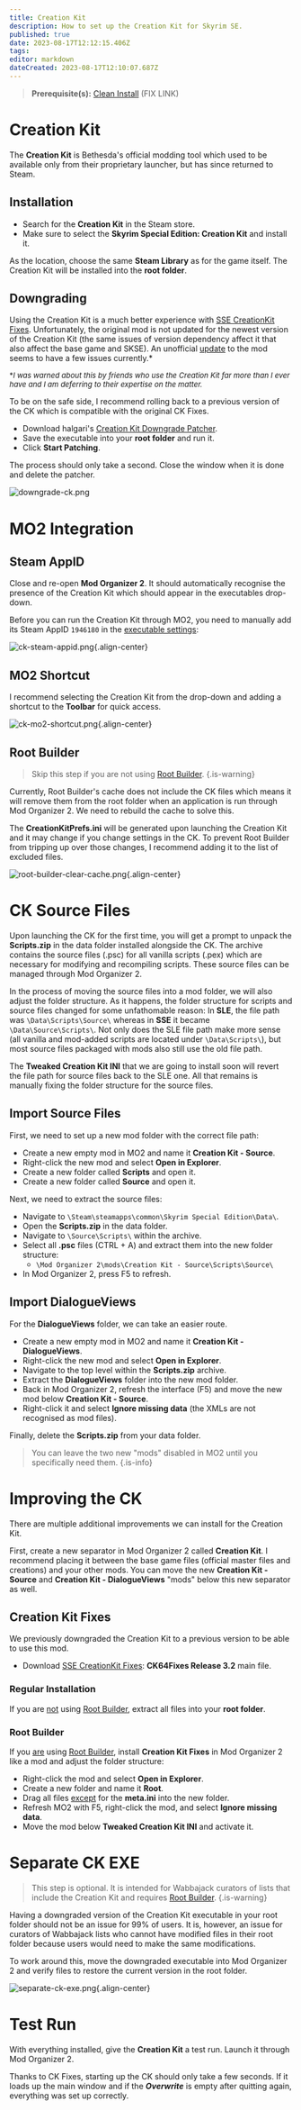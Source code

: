 ```yaml
---
title: Creation Kit
description: How to set up the Creation Kit for Skyrim SE.
published: true
date: 2023-08-17T12:12:15.406Z
tags: 
editor: markdown
dateCreated: 2023-08-17T12:10:07.687Z
---
```


> **Prerequisite(s):** [Clean Install](/initial-setup/steam) (FIX LINK)

# Creation Kit

The **Creation Kit** is Bethesda's official modding tool which used to be available only from their proprietary launcher, but has since returned to Steam.

## Installation

- Search for the **Creation Kit** in the Steam store.
- Make sure to select the **Skyrim Special Edition: Creation Kit** and install it.

As the location, choose the same **Steam Library** as for the game itself. The Creation Kit will be installed into the **root folder**.

## Downgrading

Using the Creation Kit is a much better experience with [SSE CreationKit Fixes](https://www.nexusmods.com/skyrimspecialedition/mods/20061). Unfortunately, the original mod is not updated for the newest version of the Creation Kit (the same issues of version dependency affect it that also affect the base game and SKSE). An unofficial [update](https://www.nexusmods.com/skyrimspecialedition/mods/71371) to the mod seems to have a few issues currently.*

<font size=2>\**I was warned about this by friends who use the Creation Kit far more than I ever have and I am deferring to their expertise on the matter.*</font>

To be on the safe side, I recommend rolling back to a previous version of the CK which is compatible with the original CK Fixes.

- Download halgari's [Creation Kit Downgrade Patcher](https://www.nexusmods.com/skyrimspecialedition/mods/67096?tab=files).
- Save the executable into your **root folder** and run it.
- Click **Start Patching**.

The process should only take a second. Close the window when it is done and delete the patcher.

![downgrade-ck.png](/tools/downgrade-ck.png)

# MO2 Integration

## Steam AppID

Close and re-open **Mod Organizer 2**. It should automatically recognise the presence of the Creation Kit which should appear in the executables drop-down.

Before you can run the Creation Kit through MO2, you need to manually add its Steam AppID `1946180` in the [executable settings](/basics/mo2-executables-settings.png):

![ck-steam-appid.png](/tools/ck-steam-appid.png){.align-center}

## MO2 Shortcut

I recommend selecting the Creation Kit from the drop-down and adding a shortcut to the **Toolbar** for quick access.

![ck-mo2-shortcut.png](/tools/ck-mo2-shortcut.png){.align-center}

## Root Builder

> Skip this step if you are not using [Root Builder](/mo2/root-builder).
{.is-warning}

Currently, Root Builder's cache does not include the CK files which means it will remove them from the root folder when an application is run through Mod Organizer 2. We need to rebuild the cache to solve this.

The **CreationKitPrefs.ini** will be generated upon launching the Creation Kit and it may change if you change settings in the CK. To prevent Root Builder from tripping up over those changes, I recommend adding it to the list of excluded files.

![root-builder-clear-cache.png](/tools/root-builder-clear-cache.png){.align-center}

# CK Source Files

Upon launching the CK for the first time, you will get a prompt to unpack the **Scripts.zip** in the data folder installed alongside the CK. The archive contains the source files (.psc) for all vanilla scripts (.pex) which are necessary for modifying and recompiling scripts. These source files can be managed through Mod Organizer 2.

In the process of moving the source files into a mod folder, we will also adjust the folder structure. As it happens, the folder structure for scripts and source files changed for some unfathomable reason: In **SLE**, the file path was `\Data\Scripts\Source\` whereas in **SSE** it became `\Data\Source\Scripts\`. Not only does the SLE file path make more sense (all vanilla and mod-added scripts are located under `\Data\Scripts\`), but most source files packaged with mods also still use the old file path.

The **Tweaked Creation Kit INI** that we are going to install soon will revert the file path for source files back to the SLE one. All that remains is manually fixing the folder structure for the source files.

## Import Source Files

First, we need to set up a new mod folder with the correct file path:

- Create a new empty mod in MO2 and name it **Creation Kit - Source**.
- Right-click the new mod and select **Open in Explorer**.
- Create a new folder called **Scripts** and open it.
- Create a new folder called **Source** and open it.

Next, we need to extract the source files:

- Navigate to `\Steam\steamapps\common\Skyrim Special Edition\Data\`.
- Open the **Scripts.zip** in the data folder.
- Navigate to `\Source\Scripts\` within the archive.
- Select all **.psc** files (CTRL + A) and extract them into the new folder structure:
  - `\Mod Organizer 2\mods\Creation Kit - Source\Scripts\Source\`
- In Mod Organizer 2, press F5 to refresh.

## Import DialogueViews

For the **DialogueViews** folder, we can take an easier route.

- Create a new empty mod in MO2 and name it **Creation Kit - DialogueViews**.
- Right-click the new mod and select **Open in Explorer**.
- Navigate to the top level within the **Scripts.zip** archive.
- Extract the **DialogueViews** folder into the new mod folder.
- Back in Mod Organizer 2, refresh the interface (F5) and move the new mod below **Creation Kit - Source**.
- Right-click it and select **Ignore missing data** (the XMLs are not recognised as mod files).

Finally, delete the **Scripts.zip** from your data folder.

> You can leave the two new "mods" disabled in MO2 until you specifically need them.
{.is-info}

# Improving the CK

There are multiple additional improvements we can install for the Creation Kit.

First, create a new separator in Mod Organizer 2 called **Creation Kit**. I recommend placing it between the base game files (official master files and creations) and your other mods. You can move the new **Creation Kit - Source** and **Creation Kit - DialogueViews** "mods" below this new separator as well.


## Creation Kit Fixes

We previously downgraded the Creation Kit to a previous version to be able to use this mod.

- Download [SSE CreationKit Fixes](https://www.nexusmods.com/skyrimspecialedition/mods/20061?tab=files): **CK64Fixes Release 3.2** main file.

### Regular Installation

If you are <u>not</u> using [Root Builder](/mo2/root-builder), extract all files into your **root folder**.

### Root Builder

If you <u>are</u> using [Root Builder](/mo2/root-builder), install **Creation Kit Fixes** in Mod Organizer 2 like a mod and adjust the folder structure:

- Right-click the mod and select **Open in Explorer**.
- Create a new folder and name it **Root**.
- Drag all files <u>except</u> for the **meta.ini** into the new folder.
- Refresh MO2 with F5, right-click the mod, and select **Ignore missing data**.
- Move the mod below **Tweaked Creation Kit INI** and activate it.

# Separate CK EXE

> This step is optional. It is intended for Wabbajack curators of lists that include the Creation Kit and requires [Root Builder](/mo2/root-builder).
{.is-warning}

Having a downgraded version of the Creation Kit executable in your root folder should not be an issue for 99% of users. It is, however, an issue for curators of Wabbajack lists who cannot have modified files in their root folder because users would need to make the same modifications.

To work around this, move the downgraded executable into Mod Organizer 2 and verify files to restore the current version in the root folder.

![separate-ck-exe.png](/tools/separate-ck-exe.png){.align-center}

# Test Run

With everything installed, give the **Creation Kit** a test run. Launch it through Mod Organizer 2.

Thanks to CK Fixes, starting up the CK should only take a few seconds. If it loads up the main window and if the ***Overwrite*** is empty after quitting again, everything was set up correctly.